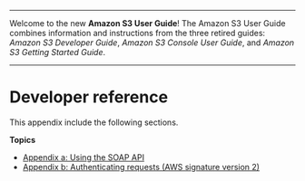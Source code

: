 --------

Welcome to the new **Amazon S3 User Guide**\! The Amazon S3 User Guide combines information and instructions from the three retired guides: *Amazon S3 Developer Guide*, *Amazon S3 Console User Guide*, and *Amazon S3 Getting Started Guide*\.

--------

# Developer reference<a name="Appendices"></a>

This appendix include the following sections\.

**Topics**
+ [Appendix a: Using the SOAP API](SOAPAPI3.md)
+ [Appendix b: Authenticating requests \(AWS signature version 2\)](auth-request-sig-v2.md)